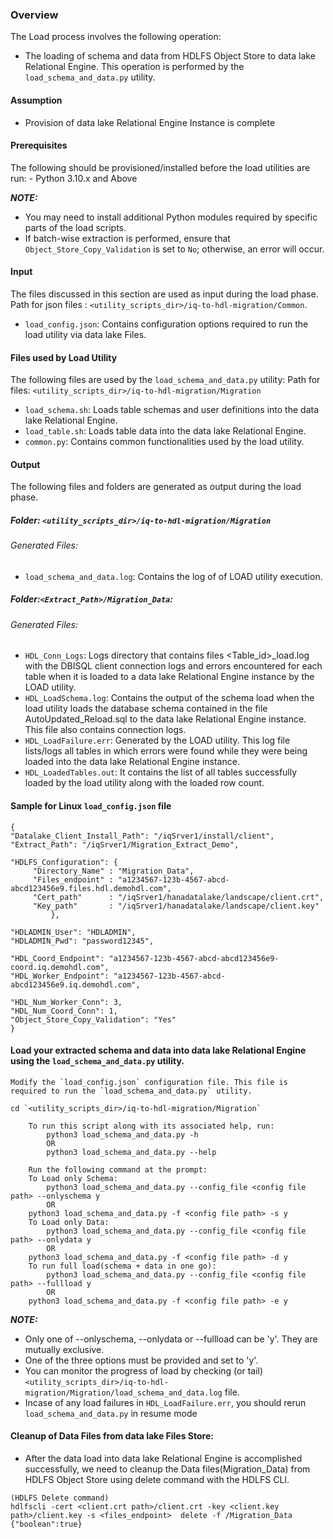 ### Overview
The Load process involves the following operation:
   - The loading of schema and data from HDLFS Object Store to data lake Relational Engine. This operation is performed by the `load_schema_and_data.py` utility.

#### Assumption
- Provision of data lake Relational Engine Instance is complete

#### Prerequisites
The following should be provisioned/installed before the load utilities are run:
    - Python 3.10.x and Above

**_NOTE:_**
- You may need to install additional Python modules required by specific parts of the load scripts.
- If batch-wise extraction is performed, ensure that `Object_Store_Copy_Validation` is set to `No`; otherwise, an error will occur.

#### Input
The files discussed in this section are used as input during the load phase.
Path for json files : `<utility_scripts_dir>/iq-to-hdl-migration/Common`.

  - `load_config.json`: Contains configuration options required to run the load utility via data lake Files.

#### Files used by Load Utility
The following files are used by the `load_schema_and_data.py` utility:
Path for files: `<utility_scripts_dir>/iq-to-hdl-migration/Migration`

- `load_schema.sh`: Loads table schemas and user definitions into the data lake Relational Engine.
- `load_table.sh`:  Loads table data into the data lake Relational Engine.
- `common.py`: Contains common functionalities used by the load utility.

#### Output
The following files and folders are generated as output during the load phase.

##### Folder: `<utility_scripts_dir>/iq-to-hdl-migration/Migration`
###### Generated Files:
- `load_schema_and_data.log`: Contains the log of of LOAD utility execution.

##### Folder:`<Extract_Path>/Migration_Data`:   
###### Generated Files:
- `HDL_Conn_Logs`: Logs directory that contains files <Table_id>_load.log with the DBISQL client connection logs and errors encountered for each table when it is loaded to a data lake Relational Engine instance by the LOAD utility.
- `HDL_LoadSchema.log`: Contains the output of the schema load when the load utility loads the database schema contained in the file AutoUpdated_Reload.sql to the data lake Relational Engine instance. This file also contains connection logs.
- `HDL_LoadFailure.err`: Generated by the LOAD utility. This log file lists/logs all tables in which errors were found while they were being loaded into the data lake Relational Engine instance.
- `HDL_LoadedTables.out`: It contains the list of all tables successfully loaded by the load utility along with the loaded row count.

#### Sample for Linux `load_config.json` file
```
{
"Datalake_Client_Install_Path": "/iqSrver1/install/client",
"Extract_Path": "/iqSrver1/Migration_Extract_Demo",

"HDLFS_Configuration": {
     "Directory_Name" : "Migration_Data",
     "Files_endpoint" : "a1234567-123b-4567-abcd-abcd123456e9.files.hdl.demohdl.com",
     "Cert_path"      : "/iqSrver1/hanadatalake/landscape/client.crt",  
     "Key_path"       : "/iqSrver1/hanadatalake/landscape/client.key"
         },

"HDLADMIN_User": "HDLADMIN",
"HDLADMIN_Pwd": "password12345",

"HDL_Coord_Endpoint": "a1234567-123b-4567-abcd-abcd123456e9-coord.iq.demohdl.com",
"HDL_Worker_Endpoint": "a1234567-123b-4567-abcd-abcd123456e9.iq.demohdl.com",

"HDL_Num_Worker_Conn": 3,
"HDL_Num_Coord_Conn": 1,
"Object_Store_Copy_Validation": "Yes"
}
```

#### Load your extracted schema and data into data lake Relational Engine using the `load_schema_and_data.py` utility.
	Modify the `load_config.json` configuration file. This file is required to run the `load_schema_and_data.py` utility.

	cd `<utility_scripts_dir>/iq-to-hdl-migration/Migration`

        To run this script along with its associated help, run:
            python3 load_schema_and_data.py -h
            OR
            python3 load_schema_and_data.py --help

        Run the following command at the prompt:
        To Load only Schema:
            python3 load_schema_and_data.py --config_file <config file path> --onlyschema y
            OR
	    python3 load_schema_and_data.py -f <config file path> -s y
        To Load only Data:
            python3 load_schema_and_data.py --config_file <config file path> --onlydata y
            OR
	    python3 load_schema_and_data.py -f <config file path> -d y
        To run full load(schema + data in one go):
            python3 load_schema_and_data.py --config_file <config file path> --fullload y
            OR
	    python3 load_schema_and_data.py -f <config file path> -e y

**_NOTE:_**
- Only one of --onlyschema, --onlydata or --fullload can be 'y'. They are mutually exclusive.
- One of the three options must be provided and set to 'y'.
- You can monitor the progress of load by checking (or tail) `<utility_scripts_dir>/iq-to-hdl-migration/Migration/load_schema_and_data.log` file.
- Incase of any load failures in `HDL_LoadFailure.err`, you should rerun `load_schema_and_data.py` in resume mode

#### Cleanup of Data Files from data lake Files Store:

- After the data load into data lake Relational Engine is accomplished successfully, we need to cleanup the Data files(Migration_Data) from HDLFS Object Store using delete command with the HDLFS CLI.

```
(HDLFS Delete command)
hdlfscli -cert <client.crt path>/client.crt -key <client.key path>/client.key -s <files_endpoint>  delete -f /Migration_Data
{"boolean":true}
```
